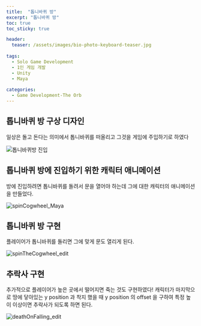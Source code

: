 ```yaml
---
title:  "톱니바퀴 방"
excerpt: "톱니바퀴 방"
toc: true
toc_sticky: true

header:
  teaser: /assets/images/bio-photo-keyboard-teaser.jpg
  
tags:
  - Solo Game Development
  - 1인 게임 개발
  - Unity
  - Maya
  
categories:
  - Game Development-The Orb
---
```

## 톱니바퀴 방 구상 디자인

일상은 돌고 돈다는 의미에서 톱니바퀴를 떠올리고 그것을 게임에 주입하기로 하였다


![톱니바퀴방 진입](https://user-images.githubusercontent.com/73280175/104830003-59960800-58bd-11eb-96a5-0c068b0baef3.jpg)



## 톱니바퀴 방에 진입하기 위한 캐릭터 애니메이션 

방에 진입하려면 톱니바퀴를 돌려서 문을 열어야 하는데 그에 대한 캐릭터의 애니메이션을 만들었다.

![spinCogwheel_Maya](https://user-images.githubusercontent.com/73280175/104830044-c0b3bc80-58bd-11eb-85cb-32b916f6b35a.gif)


## 톱니바퀴 방 구현

플레이어가 톱니바퀴를 돌리면 그에 맞게 문도 열리게 된다. 


![spinTheCogwheel_edit](https://user-images.githubusercontent.com/73280175/104830051-d7f2aa00-58bd-11eb-890b-53a3c87f13c3.gif)


## 추락사 구현

추가적으로 플레이어가 높은 곳에서 떨어지면 죽는 것도 구현하였다! 캐릭터가 마지막으로 땅에 닿아있는 y position 과 착지 했을 때 
y position 의 offset 을 구하여 특정 높이 이상이면 추락사가 되도록 하면 된다.


![deathOnFalling_edit](https://user-images.githubusercontent.com/73280175/104830049-d45f2300-58bd-11eb-90ab-03f12a44bd97.gif)

